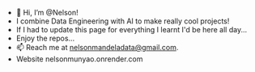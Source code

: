 - 👋 Hi, I’m @Nelson!
- I combine Data Engineering with AI to make really cool projects!
- If I had to update this page for everything I learnt I'd be here all day...
- Enjoy the repos...
- 📫 Reach me at nelsonmandeladata@gmail.com.
- Website nelsonmunyao.onrender.com

<!---
Mandweller/Mandweller is a ✨ special ✨ repository because its `README.md` (this file) appears on your GitHub profile.
You can click the Preview link to take a look at your changes.
--->
